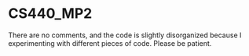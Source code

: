 # CS440_MP2
There are no comments, and the code is slightly disorganized because I experimenting with different pieces of code. Please be patient. 
